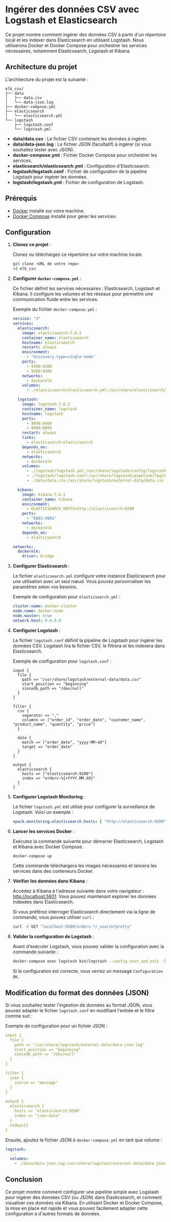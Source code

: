 # Ingérer des données CSV avec Logstash et Elasticsearch

Ce projet montre comment ingérer des données CSV à partir d'un répertoire local et les indexer dans Elasticsearch en utilisant Logstash. Nous utiliserons Docker et Docker Compose pour orchestrer les services nécessaires, notamment Elasticsearch, Logstash et Kibana.

## Architecture du projet

L'architecture du projet est la suivante :

```
elk_csv/
├── data
│   ├── data.csv
│   └── data-json.log
├── docker-compose.yml
├── elasticsearch
│   └── elasticsearch.yml
└── logstash
    ├── logstash.conf
    └── logstash.yml
```

- **data/data.csv** : Le fichier CSV contenant les données à ingérer.
- **data/data-json.log** : Le fichier JSON (facultatif) à ingérer (si vous souhaitez tester avec JSON).
- **docker-compose.yml** : Fichier Docker Compose pour orchestrer les services.
- **elasticsearch/elasticsearch.yml** : Configuration d'Elasticsearch.
- **logstash/logstash.conf** : Fichier de configuration de la pipeline Logstash pour ingérer les données.
- **logstash/logstash.yml** : Fichier de configuration de Logstash.

## Prérequis

- [Docker](https://www.docker.com/get-started) installé sur votre machine.
- [Docker Compose](https://docs.docker.com/compose/install/) installé pour gérer les services.

## Configuration

1. **Clonez ce projet** :

   Clonez ou téléchargez ce répertoire sur votre machine locale.

   ```bash
   git clone <URL de votre repo>
   cd elk_csv
   ```

2. **Configurer `docker-compose.yml`** :

   Ce fichier définit les services nécessaires : Elasticsearch, Logstash et Kibana. Il configure les volumes et les réseaux pour permettre une communication fluide entre les services.

   Exemple du fichier `docker-compose.yml` :

   ```yaml
   version: "3"
   services:
     elasticsearch:
       image: elasticsearch:7.6.2
       container_name: elasticsearch
       hostname: elasticsearch
       restart: always
       environment:
         - "discovery.type=single-node"
       ports:
         - 9200:9200
         - 9300:9300
       networks:
         - dockerelk
       volumes:
         - ./elasticsearch/elasticsearch.yml:/usr/share/elasticsearch/config/elasticsearch.yml

     logstash:
       image: logstash:7.6.2
       container_name: logstash
       hostname: logstash
       ports:
         - 9600:9600
         - 8089:8089
       restart: always
       links:
         - elasticsearch:elasticsearch
       depends_on:
         - elasticsearch
       networks:
         - dockerelk
       volumes:
         - ./logstash/logstash.yml:/usr/share/logstash/config/logstash.yml
         - ./logstash/logstash.conf:/usr/share/logstash/pipeline/logstash.conf
         - ./data/data.csv:/usr/share/logstash/external-data/data.csv

     kibana:
       image: kibana:7.6.2
       container_name: kibana
       environment:
         - ELASTICSEARCH_HOSTS=http://elasticsearch:9200
       ports:
         - "5601:5601"
       networks:
         - dockerelk
       depends_on:
         - elasticsearch

   networks:
     dockerelk:
       driver: bridge
   ```

3. **Configurer Elasticsearch** :

   Le fichier `elasticsearch.yml` configure votre instance Elasticsearch pour une utilisation avec un seul nœud. Vous pouvez personnaliser les paramètres selon vos besoins.

   Exemple de configuration pour `elasticsearch.yml` :

   ```yaml
   cluster.name: docker-cluster
   node.name: docker-node
   node.master: true
   network.host: 0.0.0.0
   ```

4. **Configurer Logstash** :

   Le fichier `logstash.conf` définit la pipeline de Logstash pour ingérer les données CSV. Logstash lira le fichier CSV, le filtrera et les indexera dans Elasticsearch.

   Exemple de configuration pour `logstash.conf` :

   ```plaintext
   input {
     file {
       path => "/usr/share/logstash/external-data/data.csv"
       start_position => "beginning"
       sincedb_path => "/dev/null"
     }
   }

   filter {
     csv {
       separator => ","
       columns => ["order_id", "order_date", "customer_name", "product_name", "quantity", "price"]
     }

     date {
       match => ["order_date", "yyyy-MM-dd"]
       target => "order_date"
     }
   }

   output {
     elasticsearch {
       hosts => ["elasticsearch:9200"]
       index => "orders-%{+YYYY.MM.dd}"
     }
   }
   ```

5. **Configurer Logstash Monitoring** :

   Le fichier `logstash.yml` est utilisé pour configurer la surveillance de Logstash. Voici un exemple :

   ```yaml
   xpack.monitoring.elasticsearch.hosts: [ "http://elasticsearch:9200" ]
   ```

6. **Lancer les services Docker** :

   Exécutez la commande suivante pour démarrer Elasticsearch, Logstash et Kibana avec Docker Compose.

   ```bash
   docker-compose up
   ```

   Cette commande téléchargera les images nécessaires et lancera les services dans des conteneurs Docker.

7. **Vérifier les données dans Kibana** :

   Accédez à Kibana à l'adresse suivante dans votre navigateur : [http://localhost:5601](http://localhost:5601). Vous pouvez maintenant explorer les données indexées dans Elasticsearch.

   Si vous préférez interroger Elasticsearch directement via la ligne de commande, vous pouvez utiliser `curl` :

   ```bash
   curl -X GET "localhost:9200/orders-*/_search?pretty"
   ```

8. **Valider la configuration de Logstash** :

   Avant d'exécuter Logstash, vous pouvez valider la configuration avec la commande suivante :

   ```bash
   docker-compose exec logstash bin/logstash --config.test_and_exit -f /usr/share/logstash/pipeline/logstash.conf
   ```

   Si la configuration est correcte, vous verrez un message `Configuration OK`.

## Modification du format des données (JSON)

Si vous souhaitez tester l'ingestion de données au format JSON, vous pouvez adapter le fichier `logstash.conf` en modifiant l'entrée et le filtre comme suit :

Exemple de configuration pour un fichier JSON :

```yaml
input {
  file {
    path => "/usr/share/logstash/external-data/data-json.log"
    start_position => "beginning"
    sincedb_path => "/dev/null"
  }
}

filter {
  json {
    source => "message"
  }
}

output {
  elasticsearch {
    hosts => "elasticsearch:9200"
    index => "json-data"
  }
  stdout{}
}
```

Ensuite, ajoutez le fichier JSON à `docker-compose.yml` en tant que volume :

```yaml
logstash:
  ...
  volumes:
    - ./data/data-json.log:/usr/share/logstash/external-data/data-json.log
```

## Conclusion

Ce projet montre comment configurer une pipeline simple avec Logstash pour ingérer des données CSV (ou JSON) dans Elasticsearch, et comment visualiser ces données via Kibana. En utilisant Docker et Docker Compose, la mise en place est rapide et vous pouvez facilement adapter cette configuration à d'autres formats de données.
